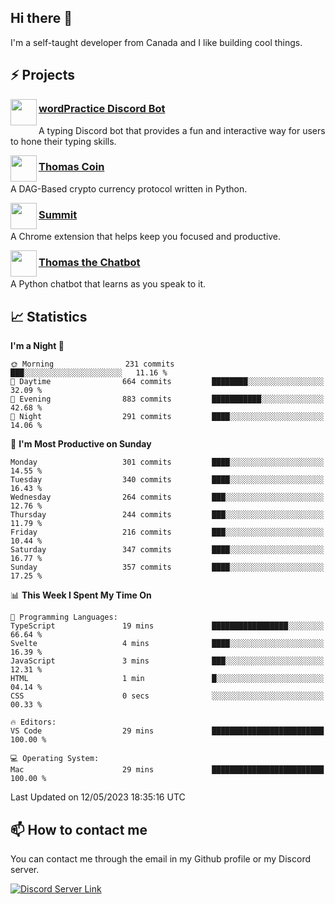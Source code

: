 <h2>Hi there 👋</h2>

<p>I'm a self-taught developer from Canada and I like building cool things.</p>

<h2>⚡ Projects</h2>

<img align="left" src="https://i.imgur.com/BIzs17V.png" width="42" height="42" />
<h3><a target="_blank" href="https://wordpractice.principle.sh/">wordPractice Discord Bot</a></h3>
<p>A typing Discord bot that provides a fun and interactive way for users to hone their typing skills.</p>

<img align="left" src="https://i.imgur.com/4FdQpgN.png" width="42" height="42" />
<h3><a href="https://github.com/principle105/thomas-coin">Thomas Coin</a></h3>
<p>A DAG-Based crypto currency protocol written in Python.</p>

<img align="left" src="https://i.imgur.com/Ly8Atho.png" width="42" height="42" />
<h3><a href="https://summit.sh/">Summit</a></h3>
<p>A Chrome extension that helps keep you focused and productive.</p>

<img align="left" src="https://i.imgur.com/hA9YF2s.png" width="42" height="42" />
<h3><a href="https://github.com/principle105/thomasthechatbot">Thomas the Chatbot</a></h3>
<p>A Python chatbot that learns as you speak to it.</p>

<h2>📈 Statistics</h2>

<!--START_SECTION:waka-->
**I'm a Night 🦉** 

```text
🌞 Morning                231 commits         ███░░░░░░░░░░░░░░░░░░░░░░   11.16 % 
🌆 Daytime                664 commits         ████████░░░░░░░░░░░░░░░░░   32.09 % 
🌃 Evening                883 commits         ███████████░░░░░░░░░░░░░░   42.68 % 
🌙 Night                  291 commits         ████░░░░░░░░░░░░░░░░░░░░░   14.06 % 
```
📅 **I'm Most Productive on Sunday** 

```text
Monday                   301 commits         ████░░░░░░░░░░░░░░░░░░░░░   14.55 % 
Tuesday                  340 commits         ████░░░░░░░░░░░░░░░░░░░░░   16.43 % 
Wednesday                264 commits         ███░░░░░░░░░░░░░░░░░░░░░░   12.76 % 
Thursday                 244 commits         ███░░░░░░░░░░░░░░░░░░░░░░   11.79 % 
Friday                   216 commits         ███░░░░░░░░░░░░░░░░░░░░░░   10.44 % 
Saturday                 347 commits         ████░░░░░░░░░░░░░░░░░░░░░   16.77 % 
Sunday                   357 commits         ████░░░░░░░░░░░░░░░░░░░░░   17.25 % 
```


📊 **This Week I Spent My Time On** 

```text
💬 Programming Languages: 
TypeScript               19 mins             █████████████████░░░░░░░░   66.64 % 
Svelte                   4 mins              ████░░░░░░░░░░░░░░░░░░░░░   16.39 % 
JavaScript               3 mins              ███░░░░░░░░░░░░░░░░░░░░░░   12.31 % 
HTML                     1 min               █░░░░░░░░░░░░░░░░░░░░░░░░   04.14 % 
CSS                      0 secs              ░░░░░░░░░░░░░░░░░░░░░░░░░   00.33 % 

🔥 Editors: 
VS Code                  29 mins             █████████████████████████   100.00 % 

💻 Operating System: 
Mac                      29 mins             █████████████████████████   100.00 % 
```


 Last Updated on 12/05/2023 18:35:16 UTC
<!--END_SECTION:waka-->

<h2>📫 How to contact me</h2>

You can contact me through the email in my Github profile or my Discord server.

[![Discord Server Link](https://dcbadge.vercel.app/api/server/DHnk46C)](https://discord.gg/DHnk46C)

